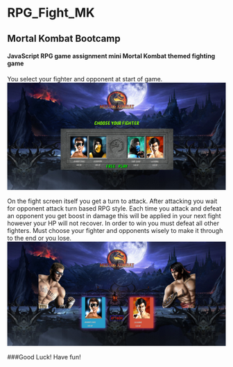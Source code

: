# RPG_Fight_MK
## Mortal Kombat Bootcamp
#### JavaScript RPG game assignment mini Mortal Kombat themed fighting game

You select your fighter and opponent at start of game. 
![screenshot](https://raw.githubusercontent.com/Jack87/RPG_Fight_MK/master/assets/images/screenShotChooseFighter.PNG)

On the fight screen itself you get a turn to attack.
After attacking you wait for opponent attack turn based RPG style.
Each time you attack and defeat an opponent you get boost in damage
this will be applied in your next fight however your HP will not recover.
In order to win you must defeat all other fighters. Must choose your 
fighter and opponents wisely to make it through to the end or you lose.
![screenshot](https://raw.githubusercontent.com/Jack87/RPG_Fight_MK/master/assets/images/screenShotFightScreen.PNG)

###Good Luck! Have fun!
